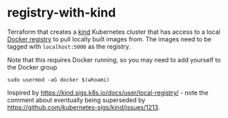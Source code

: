 # registry-with-kind
Terraform that creates a [kind](https://kind.sigs.k8s.io/) Kubernetes cluster that has access to a local
[Docker registry](https://hub.docker.com/_/registry) to pull locally built images from. The images need to be tagged
with `localhost:5000` as the registry.

Note that this requires Docker running, so you may need to add yourself to the Docker group
```shell
sudo usermod -aG docker $(whoami)
```

Inspired by https://kind.sigs.k8s.io/docs/user/local-registry/ - note the comment about eventually being superseded by
https://github.com/kubernetes-sigs/kind/issues/1213.
